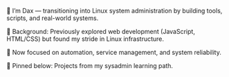 👋 I’m Dax — transitioning into Linux system administration by building tools, scripts, and real-world systems.

🧠 Background: Previously explored web development (JavaScript, HTML/CSS) but found my stride in Linux infrastructure.

🔧 Now focused on automation, service management, and system reliability.

📁 Pinned below: Projects from my sysadmin learning path.

